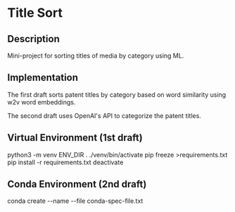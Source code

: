 # Title Sort

## Description
Mini-project for sorting titles of media by category using ML.

## Implementation
The first draft sorts patent titles by category based on word similarity using w2v word embeddings.

The second draft uses OpenAI's API to categorize the patent titles.

## Virtual Environment (1st draft)
python3 -m venv ENV_DIR
. ./venv/bin/activate
pip freeze >requirements.txt
pip install -r requirements.txt
deactivate

## Conda Environment (2nd draft)
conda create --name <myenv> --file conda-spec-file.txt